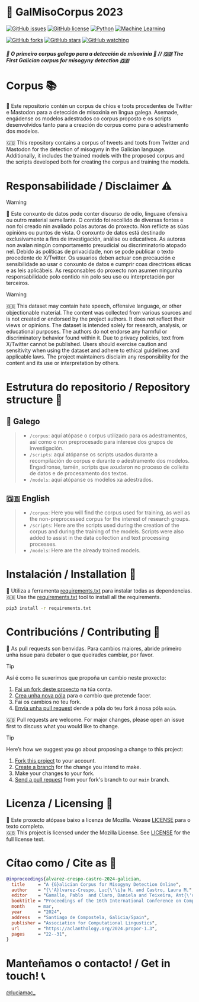 # :bookmark_tabs: GalMisoCorpus 2023

[![GitHub issues](https://img.shields.io/github/issues/luciamariaalvarezcrespo/GalMisoCorpus2023)](https://github.com/luciamariaalvarezcrespo/GalMisoCorpus2023/issues) [![GitHub license](https://img.shields.io/github/license/luciamariaalvarezcrespo/GalMisoCorpus2023)](https://github.com/luciamariaalvarezcrespo/GalMisoCorpus2023/blob/main/LICENSE)
[![Python](https://img.shields.io/badge/Python-3.10-blue)](https://www.python.org/downloads/release/python-310/)
[![Machine Learning](https://img.shields.io/badge/Machine%20Learning-Scikit--learn-orange)](https://scikit-learn.org/)

[![GitHub forks](https://img.shields.io/github/forks/luciamariaalvarezcrespo/GalMisoCorpus2023)](https://github.com/luciamariaalvarezcrespo/GalMisoCorpus2023/network)
[![GitHub stars](https://img.shields.io/github/stars/luciamariaalvarezcrespo/GalMisoCorpus2023)](https://github.com/luciamariaalvarezcrespo/GalMisoCorpus2023/stargazers) [![GitHub watching](https://img.shields.io/github/watchers/luciamariaalvarezcrespo/GalMisoCorpus2023?style=social)](https://github.com/luciamariaalvarezcrespo/GalMisoCorpus2023/watchers)

##### 🐙 _O primeiro corpus galego para a detección de misoxinia_ 🐙 // 🇬🇧 _The First Galician corpus for misogyny detection_ 🇬🇧

# Corpus :books:

🐙 Este repositorio contén un corpus de chíos e toots procedentes de Twitter e Mastodon para a detección de misoxinia en lingua galega. Asemade, engádense os modelos adestrados co corpus proposto e os scripts desenvolvidos tanto para a creación do corpus como para o adestramento dos modelos.  

🇬🇧 This repository contains a corpus of tweets and toots from Twitter and Mastodon for the detection of misogyny in the Galician language. Additionally, it includes the trained models with the proposed corpus and the scripts developed both for creating the corpus and training the models.

# Responsabilidade / Disclaimer :warning:
> [!WARNING] 
> 🐙 Este conxunto de datos pode conter discurso de odio, linguaxe ofensiva ou outro material semellante. O contido foi recollido de diversas fontes e non foi creado nin avaliado polas autoras do proxecto. Non reflicte as súas opinións ou puntos de vista. O conxunto de datos está destinado exclusivamente a fins de investigación, análise ou educativos. As autoras non avalan ningún comportamento prexudicial ou discriminatorio atopado nel. Debido ás políticas de privacidade, non se pode publicar o texto procedente de X/Twitter. Os usuarios deben actuar con precaución e sensibilidade ao usar o conxunto de datos e cumprir coas directrices éticas e as leis aplicábeis. As responsables do proxecto non asumen ningunha responsabilidade polo contido nin polo seu uso ou interpretación por terceiros.

> [!WARNING]
> 🇬🇧 This dataset may contain hate speech, offensive language, or other objectionable material. The content was collected from various sources and is not created or endorsed by the project authors. It does not reflect their views or opinions. The dataset is intended solely for research, analysis, or educational purposes. The authors do not endorse any harmful or discriminatory behavior found within it. Due to privacy policies, text from X/Twitter cannot be published. Users should exercise caution and sensitivity when using the dataset and adhere to ethical guidelines and applicable laws. The project maintainers disclaim any responsibility for the content and its use or interpretation by others.

# Estrutura do repositorio / Repository structure :file_folder:

## 🐙 Galego

> - `/corpus`: aquí atópase o corpus utilizado para os adestramentos, así como o non preprocesado para interese dos grupos de investigación.
> - `/scripts`: aquí atópanse os scripts usados durante a recompilación do corpus e durante o adestramento dos modelos. Engadíronse, tamén, scripts que axudaron no proceso de colleita de datos e de procesamento dos textos.
> - `/models`: aquí atópanse os modelos xa adestrados.

## 🇬🇧 English

> - `/corpus`: Here you will find the corpus used for training, as well as the non-preprocessed corpus for the interest of research groups.
> - `/scripts`: Here are the scripts used during the creation of the corpus and during the training of the models. Scripts were also added to assist in the data collection and text processing processes.
> - `/models`: Here are the already trained models.

# Instalación / Installation :wrench:
🐙 Utiliza a ferramenta [requirements.txt](https://github.com/luciamariaalvarezcrespo/GalMisoCorpus2023/blob/main/requirements.txt) para instalar todas as dependencias.  
🇬🇧 Use the [requirements.txt](https://github.com/luciamariaalvarezcrespo/GalMisoCorpus2023/blob/main/requirements.txt) tool to install all the requirements.   

```bash
pip3 install -r requirements.txt
```

# Contribucións / Contributing :open_hands:
🐙 As pull requests son benvidas. Para cambios maiores, abride primeiro unha issue para debater o que queirades cambiar, por favor.  

> [!TIP]
> Así é como lle suxerimos que propoña un cambio neste proxecto:
>
> 1. [Fai un fork deste proxecto][fork] na túa conta.
> 2. [Crea unha nova póla][branch] para o cambio que pretende facer.
> 3. Fai os cambios no teu fork.
> 4. [Envía unha pull request][pr] dende a póla do teu fork á nosa póla `main`.

🇬🇧 Pull requests are welcome. For major changes, please open an issue first to discuss what you would like to change.  

> [!TIP]
> Here’s how we suggest you go about proposing a change to this project:  
>
> 1. [Fork this project][fork] to your account.
> 2. [Create a branch][branch] for the change you intend to make.
> 3. Make your changes to your fork.
> 4. [Send a pull request][pr] from your fork's branch to our `main` branch.

[fork]: https://help.github.com/articles/fork-a-repo/
[branch]: https://help.github.com/articles/creating-and-deleting-branches-within-your-repository
[pr]: https://help.github.com/articles/using-pull-requests/

# Licenza / Licensing :scroll:

🐙 Este proxecto atópase baixo a licenza de Mozilla. Véxase [LICENSE](https://github.com/luciamariaalvarezcrespo/GalMisoCorpus2023/blob/main/LICENSE) para o texto completo.  
🇬🇧 This project is licensed under the Mozilla License. See [LICENSE](https://github.com/luciamariaalvarezcrespo/GalMisoCorpus2023/blob/main/LICENSE) for the full license text.

# Cítao como / Cite as :bookmark:
```bib
@inproceedings{alvarez-crespo-castro-2024-galician,
  title     = "A {G}alician Corpus for Misogyny Detection Online",
  author    = "{\'A}lvarez-Crespo, Luc{\'\i}a M. and Castro, Laura M.",
  editor    = "Gamallo, Pablo  and Claro, Daniela and Teixeira, Ant{\'o}nio and Real, Livy  and Garcia, Marcos  and Oliveira, Hugo Gon{\c{c}}alo  and Amaro, Raquel",
  booktitle = "Proceedings of the 16th International Conference on Computational Processing of Portuguese",
  month     = mar,
  year      = "2024",
  address   = "Santiago de Compostela, Galicia/Spain",
  publisher = "Association for Computational Lingustics",
  url       = "https://aclanthology.org/2024.propor-1.3",
  pages     = "22--31",
}
```

# Manteñamos o contacto! / Get in touch! :telephone_receiver:
[@luciamac_](https://www.twitter.com/luciamac_)
